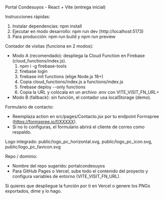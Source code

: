 
Portal Condesuyos - React + Vite (entrega inicial)

Instrucciones rápidas:
1. Instalar dependencias: npm install
2. Ejecutar en modo desarrollo: npm run dev (http://localhost:5173)
3. Para producción: npm run build y npm run preview

Contador de visitas (funciona en 2 modos):
- Modo A (recomendado): despliega la Cloud Function en Firebase (cloud_functions/index.js).
  1. npm i -g firebase-tools
  2. firebase login
  3. firebase init functions (elige Node.js 18+)
  4. Copia cloud_functions/index.js a functions/index.js
  5. firebase deploy --only functions
  6. Copia la URL y colócala en un archivo .env con VITE_VISIT_FN_URL=<URL>
- Modo B (fallback): sin función, el contador usa localStorage (demo).

Formulario de contacto:
- Reemplaza action en src/pages/Contacto.jsx por tu endpoint Formspree (https://formspree.io/f/XXXXX).
- Si no lo configuras, el formulario abrirá el cliente de correo como respaldo.

Logo integrado: public/logo_pc_horizontal.svg, public/logo_pc_icon.svg, public/logo_pc_favicon.svg

Repo / dominio:
- Nombre del repo sugerido: portalcondesuyos
- Para GitHub Pages o Vercel, sube todo el contenido del proyecto y configura variables de entorno (VITE_VISIT_FN_URL).

Si quieres que despliegue la función por ti en Vercel o genere los PNGs exportados, dime y lo hago.
